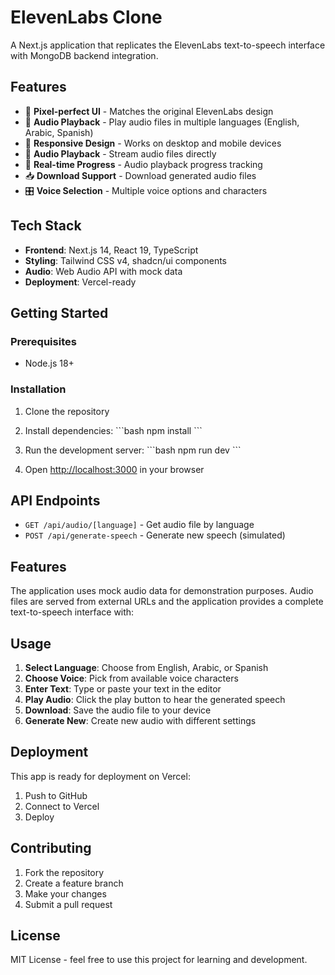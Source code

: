 # ElevenLabs Clone

A Next.js application that replicates the ElevenLabs text-to-speech interface with MongoDB backend integration.

## Features

- 🎯 **Pixel-perfect UI** - Matches the original ElevenLabs design
- 🎵 **Audio Playback** - Play audio files in multiple languages (English, Arabic, Spanish)
- 📱 **Responsive Design** - Works on desktop and mobile devices
- 🎵 **Audio Playback** - Stream audio files directly
- 🔄 **Real-time Progress** - Audio playback progress tracking
- 📥 **Download Support** - Download generated audio files
- 🎛️ **Voice Selection** - Multiple voice options and characters

## Tech Stack

- **Frontend**: Next.js 14, React 19, TypeScript
- **Styling**: Tailwind CSS v4, shadcn/ui components
- **Audio**: Web Audio API with mock data
- **Deployment**: Vercel-ready

## Getting Started

### Prerequisites

- Node.js 18+

### Installation

1. Clone the repository
2. Install dependencies:
   \`\`\`bash
   npm install
   \`\`\`

3. Run the development server:
   \`\`\`bash
   npm run dev
   \`\`\`

4. Open [http://localhost:3000](http://localhost:3000) in your browser

## API Endpoints

- `GET /api/audio/[language]` - Get audio file by language
- `POST /api/generate-speech` - Generate new speech (simulated)

## Features

The application uses mock audio data for demonstration purposes. Audio files are served from external URLs and the application provides a complete text-to-speech interface with:

## Usage

1. **Select Language**: Choose from English, Arabic, or Spanish
2. **Choose Voice**: Pick from available voice characters
3. **Enter Text**: Type or paste your text in the editor
4. **Play Audio**: Click the play button to hear the generated speech
5. **Download**: Save the audio file to your device
6. **Generate New**: Create new audio with different settings

## Deployment

This app is ready for deployment on Vercel:

1. Push to GitHub
2. Connect to Vercel
3. Deploy

## Contributing

1. Fork the repository
2. Create a feature branch
3. Make your changes
4. Submit a pull request

## License

MIT License - feel free to use this project for learning and development.
